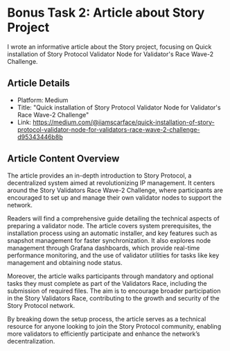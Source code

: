 # Bonus Task 2: Article about Story Project

I wrote an informative article about the Story project, focusing on Quick installation of Story Protocol Validator Node for Validator's Race Wave-2 Challenge.

## Article Details

- Platform: Medium
- Title: "Quick installation of Story Protocol Validator Node for Validator's Race Wave-2 Challenge"
- Link: https://medium.com/@iiamscarface/quick-installation-of-story-protocol-validator-node-for-validators-race-wave-2-challenge-d95343446b8b

## Article Content Overview

The article provides an in-depth introduction to Story Protocol, a decentralized system aimed at revolutionizing IP management. It centers around the Story Validators Race Wave-2 Challenge, where participants are encouraged to set up and manage their own validator nodes to support the network.

Readers will find a comprehensive guide detailing the technical aspects of preparing a validator node. The article covers system prerequisites, the installation process using an automatic installer, and key features such as snapshot management for faster synchronization. It also explores node management through Grafana dashboards, which provide real-time performance monitoring, and the use of validator utilities for tasks like key management and obtaining node status.

Moreover, the article walks participants through mandatory and optional tasks they must complete as part of the Validators Race, including the submission of required files. The aim is to encourage broader participation in the Story Validators Race, contributing to the growth and security of the Story Protocol network.

By breaking down the setup process, the article serves as a technical resource for anyone looking to join the Story Protocol community, enabling more validators to efficiently participate and enhance the network’s decentralization.
